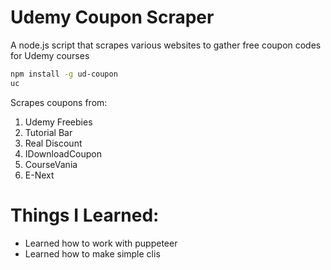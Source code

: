 # Udemy Coupon Scraper

A node.js script that scrapes various websites to gather free coupon codes for Udemy courses

```bash
npm install -g ud-coupon
uc
```

Scrapes coupons from:

1. Udemy Freebies
2. Tutorial Bar
3. Real Discount
4. IDownloadCoupon
5. CourseVania
6. E-Next

# Things I Learned:

- Learned how to work with puppeteer
- Learned how to make simple clis
